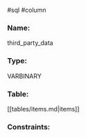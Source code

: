 #sql #column 

### Name:
third_party_data
### Type:
VARBINARY
### Table:
 [[tables/items.md|items]]

### Constraints:
